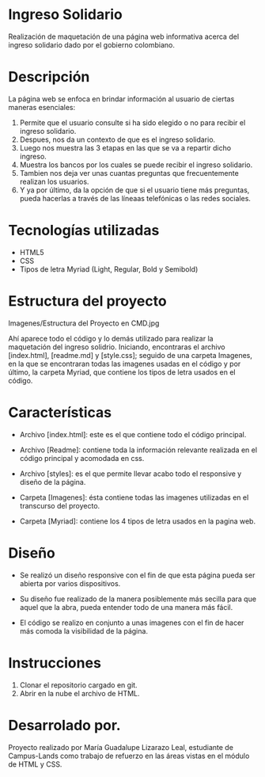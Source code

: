 # Ingreso Solidario

Realización de maquetación de una página web informativa acerca del ingreso solidario dado por el gobierno colombiano.

# Descripción

La página web se enfoca en brindar información al usuario de ciertas maneras esenciales:

1. Permite que el usuario consulte si ha sido elegido o no para recibir el ingreso solidario.
2. Despues, nos da un contexto de que es el ingreso solidario.
3. Luego nos muestra las 3 etapas en las que se va a repartir dicho ingreso.
4. Muestra los bancos por los cuales se puede recibir el ingreso solidario.
5. Tambien nos deja ver unas cuantas preguntas que frecuentemente realizan los usuarios.
6. Y ya por último, da la opción de que si el usuario tiene más preguntas, pueda hacerlas a través de las líneaas telefónicas o las redes sociales.

# Tecnologías utilizadas

* HTML5
* CSS
* Tipos de letra Myriad (Light, Regular, Bold y Semibold)

# Estructura del proyecto

Imagenes/Estructura del Proyecto en CMD.jpg

Ahí aparece todo el código y lo demás utilizado para realizar la maquetación del ingreso solidrio.
Iniciando, encontraras el archivo [index.html], [readme.md] y [style.css]; seguido de una carpeta Imagenes, en la que se encontraran todas las imagenes usadas en el código y por último, la carpeta Myriad, que contiene los tipos de letra usados en el código.

# Características

* Archivo [index.html]: este es el que contiene todo el código principal.

* Archivo [Readme]: contiene toda la información relevante realizada en el código principal y acomodada en css.

* Archivo [styles]: es el que permite llevar acabo todo el responsive y diseño de la página.

* Carpeta [Imagenes]: ésta contiene todas las imagenes utilizadas en el transcurso del proyecto.

* Carpeta [Myriad]: contiene los 4 tipos de letra usados en la pagina web.

# Diseño

* Se realizó un diseño responsive con el fin de que esta página pueda ser abierta por varios dispositivos.

* Su diseño fue realizado de la manera posiblemente más secilla para que aquel que la abra, pueda entender todo de una manera más fácil.

* El código se realizo en conjunto a unas imagenes con el fin de hacer más comoda la visibilidad de la página.

# Instrucciones

1. Clonar el repositorio cargado en git.
2. Abrir en la nube el archivo de HTML.

# Desarrolado por.

Proyecto realizado por María Guadalupe Lizarazo Leal, estudiante de Campus-Lands como trabajo de refuerzo en las áreas vistas en el módulo de HTML y CSS.